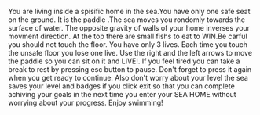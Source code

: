 
You are living inside a spisific home in the sea.You have only one safe seat on the ground. It is the paddle .The sea moves you 
rondomly towards the surface of water. The opposite gravity of walls of your home inverses your movment direction. At the top there
are small fishs to eat to WIN.Be carful you should not touch the floor. You have only 3 lives. Each time you touch the unsafe floor
you lose one live. Use the right and the left arrows to move the paddle so you can sit on it and LIVE!. If you feel tired you can 
take a break to rest by pressing esc button to pause. Don't forget to press it again when you get ready to continue. Also don't 
worry about your level the sea saves your level and badges if you click exit so that you can complete achiving your goals in the 
next time you enter your SEA HOME without worrying about your progress. Enjoy swimming! 
